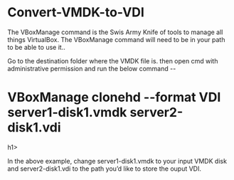 # Convert-VMDK-to-VDI

The VBoxManage command is the Swis Army Knife of tools to manage all things VirtualBox. The VBoxManage command will need to be in your path to be able to use it..

Go to the destination folder where the VMDK file is. then open cmd with administrative permission and run the below command --

<h1>VBoxManage clonehd --format VDI server1-disk1.vmdk server2-disk1.vdi</h1>h1>

In the above example, change server1-disk1.vmdk to your input VMDK disk and server2-disk1.vdi to the path you’d like to store the ouput VDI.
